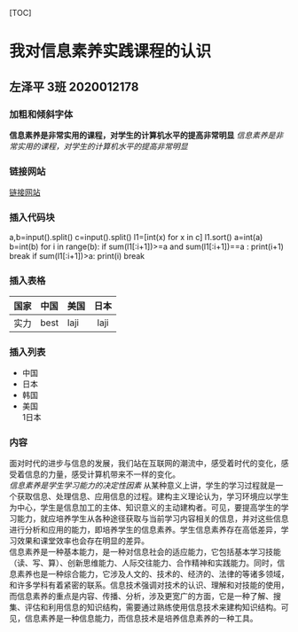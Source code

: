 [TOC]
# 我对信息素养实践课程的认识   
## 左泽平 3班 2020012178  
### 加粗和倾斜字体  
**信息素养是非常实用的课程，对学生的计算机水平的提高非常明显** 
*信息素养是非常实用的课程，对学生的计算机水平的提高非常明显*   
### 链接网站  
[链接网站](https://cloud.tencent.com/developer/article/1504684)  
### 插入代码块
a,b=input().split()
c=input().split()
l1=[int(x) for x in c]
l1.sort()
a=int(a)
b=int(b)
for i  in range(b):
    if sum(l1[:i+1])>=a  and sum(l1[:i+1])==a :
        print(i+1)
        break
    if sum(l1[:i+1])>a:
        print(i)
        break    
### 插入表格  
| 国家 | 中国 | 美国 | 日本 |
| :--: | :--- | :--- | :--: |
| 实力 | best | laji | laji |
### 插入列表  
- 中国
- 日本
- 韩国
- 美国  
  1日本
###  内容

面对时代的进步与信息的发展，我们站在互联网的潮流中，感受着时代的变化，感受着信息的力量，感受计算机带来不一样的变化。  
*信息素养是学生学习能力的决定性因素*
从某种意义上讲，学生的学习过程就是一个获取信息、处理信息、应用信息的过程。建构主义理论认为，学习环境应以学生为中心，学生是信息加工的主体、知识意义的主动建构者。可见，要提高学生的学习能力，就应培养学生从各种途径获取与当前学习内容相关的信息，并对这些信息进行分析和应用的能力，即培养学生的信息素养。学生信息素养存在高低差异，学习效果和课堂效率也会存在明显的差异。  
信息素养是一种基本能力，是一种对信息社会的适应能力，它包括基本学习技能（读、写、算）、创新思维能力、人际交往能力、合作精神和实践能力。同时，信息素养也是一种综合能力，它涉及人文的、技术的、经济的、法律的等诸多领域，和许多学科有着紧密的联系。信息技术强调对技术的认识、理解和对技能的使用，而信息素养的重点是内容、传播、分析，涉及更宽广的方面，它是一种了解、搜集、评估和利用信息的知识结构，需要通过熟练使用信息技术来建构知识结构。可见，信息素养是一种信息能力，而信息技术是培养信息素养的一种工具。
